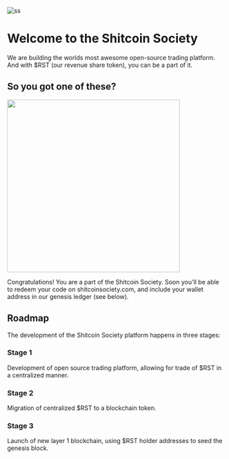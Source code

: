 ![ss](https://github.com/user-attachments/assets/f7c9919f-efd3-412f-a988-ed53d4e2b1b4)

# Welcome to the Shitcoin Society

We are building the worlds most awesome open-source trading platform. And with $RST (our revenue share token), you can be a part of it.

## So you got one of these?

<img src="https://github.com/user-attachments/assets/2d148a06-cecb-4bb8-9fcf-984036535ba1" width="400">

Congratulations! You are a part of the Shitcoin Society. Soon you'll be able to redeem your code on shitcoinsociety.com, and include your wallet address in our genesis ledger (see below).

## Roadmap

The development of the Shitcoin Society platform happens in three stages:

### Stage 1

Development of open source trading platform, allowing for trade of $RST in a centralized manner.

### Stage 2

Migration of centralized $RST to a blockchain token.

### Stage 3

Launch of new layer 1 blockchain, using $RST holder addresses to seed the genesis block.
